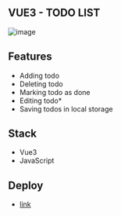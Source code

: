 ## VUE3 - TODO LIST
![image](https://github.com/Asmat1k/Vue-Todo/assets/113438950/be8c8404-68a7-471f-ad5b-0438e5cc4df7)
## Features
- Adding todo
- Deleting todo
- Marking todo as done
- Editing todo*
- Saving todos in local storage
## Stack 
- Vue3
- JavaScript
## Deploy
- [link](https://vu3-todo-app.netlify.app/)

